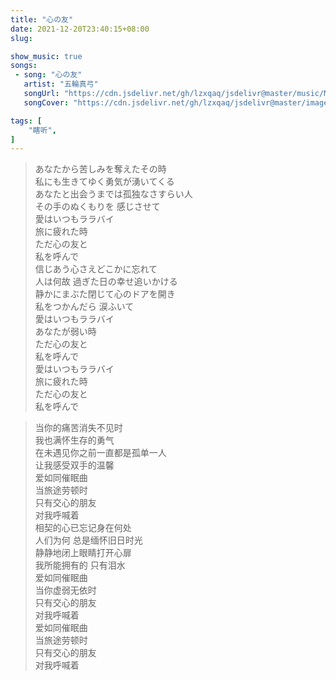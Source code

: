 ```yaml
---
title: "心の友"
date: 2021-12-20T23:40:15+08:00
slug: 

show_music: true
songs:
 - song: "心の友"
   artist: "五輪真弓"
   songUrl: "https://cdn.jsdelivr.net/gh/lzxqaq/jsdelivr@master/music/Mayumi_Itsuwa_Kokorono_Tomo.mp3"
   songCover: "https://cdn.jsdelivr.net/gh/lzxqaq/jsdelivr@master/image/music/Mayumi_Itsuwa_Kokorono_Tomo.jpg"

tags: [
    "瞎听",
]
---
```


> あなたから苦しみを奪えたその時  
> 私にも生きてゆく勇気が湧いてくる  
> あなたと出会うまでは孤独なさすらい人  
> その手のぬくもりを 感じさせて  
> 愛はいつもララバイ  
> 旅に疲れた時  
> ただ心の友と  
> 私を呼んで  
> 信じあう心さえどこかに忘れて  
> 人は何故 過ぎた日の幸せ追いかける  
> 静かにまぶた閉じて心のドアを開き  
> 私をつかんだら 涙ふいて  
> 愛はいつもララバイ  
> あなたが弱い時  
> ただ心の友と  
> 私を呼んで  
> 愛はいつもララバイ  
> 旅に疲れた時  
> ただ心の友と  
> 私を呼んで  

> 当你的痛苦消失不见时  
> 我也满怀生存的勇气  
> 在未遇见你之前一直都是孤单一人  
> 让我感受双手的温馨  
> 爱如同催眠曲  
> 当旅途劳顿时  
> 只有交心的朋友  
> 对我呼喊着  
> 相契的心已忘记身在何处  
> 人们为何 总是缅怀旧日时光  
> 静静地闭上眼睛打开心扉  
> 我所能拥有的 只有泪水  
> 爱如同催眠曲  
> 当你虚弱无依时  
> 只有交心的朋友  
> 对我呼喊着  
> 爱如同催眠曲  
> 当旅途劳顿时  
> 只有交心的朋友  
> 对我呼喊着  